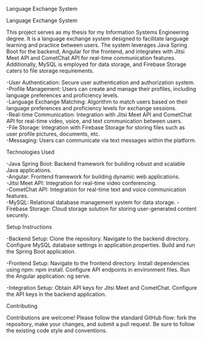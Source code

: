 Language Exchange System

Language Exchange System

This project serves as my thesis for my Information Systems Engineering degree. It is a language exchange system designed to facilitate language learning and practice between users. The system leverages Java Spring Boot for the backend, Angular for the frontend, and integrates with Jitsi Meet API and CometChat API for real-time communication features. Additionally, MySQL is employed for data storage, and Firebase Storage caters to file storage requirements.
    
-User Authentication: Secure user authentication and authorization system.  
-Profile Management: Users can create and manage their profiles, including language preferences and proficiency levels.  
-Language Exchange Matching: Algorithm to match users based on their language preferences and proficiency levels for exchange sessions.  
-Real-time Communication: Integration with Jitsi Meet API and CometChat API for real-time video, voice, and text communication between users.    
-File Storage: Integration with Firebase Storage for storing files such as user profile pictures, documents, etc.   
-Messaging: Users can communicate via text messages within the platform.

Technologies Used

-Java Spring Boot: Backend framework for building robust and scalable Java applications.  
-Angular: Frontend framework for building dynamic web applications.   
-Jitsi Meet API: Integration for real-time video conferencing.   
-CometChat API: Integration for real-time text and voice communication features.    
-MySQL: Relational database management system for data storage.
-Firebase Storage: Cloud storage solution for storing user-generated content securely.

Setup Instructions

-Backend Setup:
        Clone the repository.
        Navigate to the backend directory.
        Configure MySQL database settings in application.properties.
        Build and run the Spring Boot application.

-Frontend Setup:
        Navigate to the frontend directory.
        Install dependencies using npm: npm install.
        Configure API endpoints in environment files.
        Run the Angular application: ng serve.

-Integration Setup:
        Obtain API keys for Jitsi Meet and CometChat.
        Configure the API keys in the backend application.

Contributing

Contributions are welcome! Please follow the standard GitHub flow: fork the repository, make your changes, and submit a pull request. Be sure to follow the existing code style and conventions.
